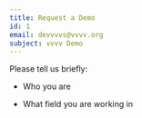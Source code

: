 ```yaml
---
title: Request a Demo
id: 1
email: devvvvs@vvvv.org
subject: vvvv Demo
---
```

Please tell us briefly:

* Who you are

* What field you are working in